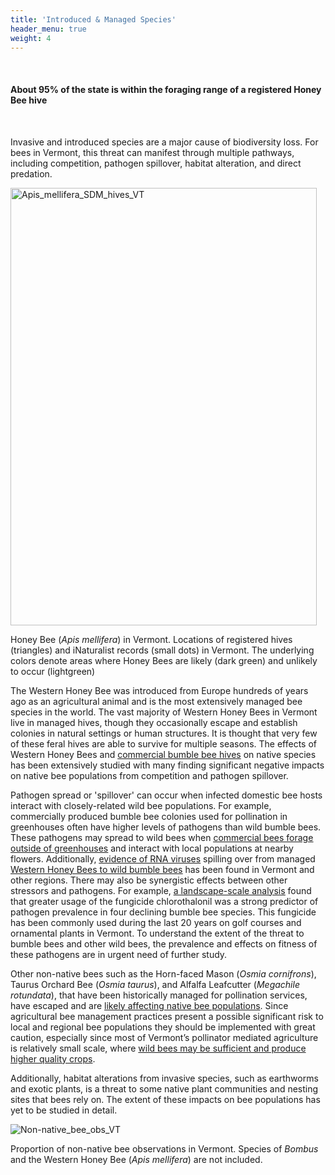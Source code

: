 ```yaml
---
title: 'Introduced & Managed Species'
header_menu: true
weight: 4
---
```

<br>
<div class="lead">
<h4>
About 95% of the state is within the foraging range of a registered Honey Bee hive
</h4>
</div>
<br>

Invasive and introduced species are a major cause of biodiversity loss. For bees in Vermont, this threat can manifest through multiple pathways, including competition, pathogen spillover, habitat alteration, and direct predation.

<div class = "row">
  <div class="col-lg-5">
    <img src="https://stateofbees.vtatlasoflife.org/images/Apis_mellifera_VT_hives.png" alt="Apis_mellifera_SDM_hives_VT" style="height:700px; width:490px;">
    <p class="caption">Honey Bee (<i>Apis mellifera</i>) in Vermont. Locations of registered hives (triangles) and iNaturalist records (small dots) in Vermont. The underlying colors denote areas where Honey Bees are likely (dark green) and unlikely to occur (lightgreen)</p>
  </div>

  <div class="col-lg-7">
    <p>
    The Western Honey Bee was introduced from Europe hundreds of years ago as an agricultural animal and is the most extensively managed bee species in the world. The vast majority of Western Honey Bees in Vermont live in managed hives, though they occasionally escape and establish colonies in natural settings or human structures. It is thought that very few of these feral hives are able to survive for multiple seasons. The effects of Western Honey Bees and <a href=https://www.xerces.org/publications/petitions-comments/letter-to-aphis-ppq-follow-up-to-june-23-2014-bumble-bee-meeting>commercial bumble bee hives</a> on native species has been extensively studied with many finding significant negative impacts on native bee populations from competition and pathogen spillover.
    </p>
    <p>
    Pathogen spread or 'spillover' can occur when infected domestic bee hosts interact with closely-related wild bee populations. For example, commercially produced bumble bee colonies used for pollination in greenhouses often have higher levels of pathogens than wild bumble bees. These pathogens may spread to wild bees when <a href="https://www.pollinator.org/pollinator.org/assets/generalFiles/NAPPC-Clean-Stock-White-Paper.pdf" target="blank_"><u>commercial bees forage outside of greenhouses</u></a> and interact with local populations at nearby flowers. Additionally, <a href="https://journals.plos.org/plosone/article?id=10.1371/journal.pone.0217822" target="blank_"><u>evidence of RNA viruses</u></a> spilling over from managed <a href="https://www.ncbi.nlm.nih.gov/pmc/articles/PMC8400633/" target="blank_"><u>Western Honey Bees to wild bumble bees</u></a> has been found in Vermont and other regions. There may also be synergistic effects between other stressors and pathogens. For example, <a href="https://royalsocietypublishing.org/doi/full/10.1098/rspb.2017.2181?rss=1" target="blank_"><u>a landscape-scale analysis</u></a> found that greater usage of the fungicide chlorothalonil was a strong predictor of pathogen prevalence in four declining bumble bee species. This fungicide has been commonly used during the last 20 years on golf courses and ornamental plants in Vermont. To understand the extent of the threat to bumble bees and other wild bees, the prevalence and effects on fitness of these pathogens are in urgent need of further study.
    </p>
  </div>
</div>

<div class = "row">
  <div class = "col-lg-7">
    <p>
    Other non-native bees such as the Horn-faced Mason (<i>Osmia cornifrons</i>), Taurus Orchard Bee (<i>Osmia taurus</i>), and Alfalfa Leafcutter (<i>Megachile rotundata</i>), that have been historically managed for pollination services, have escaped and are <a href="https://www.nature.com/articles/s41598-020-75566-9" target = "blank_"> likely affecting native bee populations</a>. Since agricultural bee management practices present a possible significant risk to local and regional bee populations they should be implemented with great caution, especially since most of Vermont’s pollinator mediated agriculture is relatively small scale, where <a href="https://besjournals.onlinelibrary.wiley.com/doi/10.1111/j.1365-2664.2010.01823.x" target="blank_"> wild bees may be sufficient and produce higher quality crops</a>.
    </p>
    <p>
    Additionally, habitat alterations from invasive species, such as earthworms and exotic plants, is a threat to some native plant communities and nesting sites that bees rely on. The extent of these impacts on bee populations has yet to be studied in detail.
    </p>
  </div>
  <div class="col-lg-5">
    <img alt="Non-native_bee_obs_VT" src="https://stateofbees.vtatlasoflife.org/images/PropIntroducedObservations_noBombus_noApis.png">
    <p class="caption">Proportion of non-native bee observations in Vermont. Species of <i>Bombus</i> and the Western Honey Bee (<i>Apis mellifera</i>) are not included.</p>
  </div>
</div>
